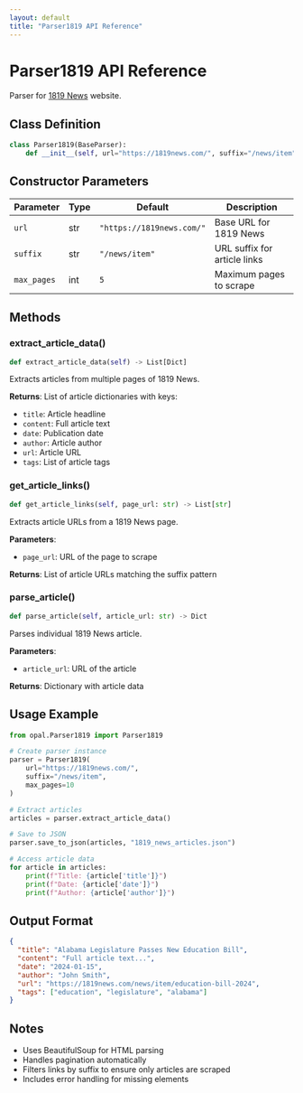 ```yaml
---
layout: default
title: "Parser1819 API Reference"
---
```


# Parser1819 API Reference

Parser for [1819 News](https://1819news.com/) website.

## Class Definition

```python
class Parser1819(BaseParser):
    def __init__(self, url="https://1819news.com/", suffix="/news/item", max_pages=5)
```

## Constructor Parameters

| Parameter | Type | Default | Description |
|-----------|------|---------|-------------|
| `url` | str | `"https://1819news.com/"` | Base URL for 1819 News |
| `suffix` | str | `"/news/item"` | URL suffix for article links |
| `max_pages` | int | `5` | Maximum pages to scrape |

## Methods

### extract_article_data()
```python
def extract_article_data(self) -> List[Dict]
```
Extracts articles from multiple pages of 1819 News.

**Returns**: List of article dictionaries with keys:
- `title`: Article headline
- `content`: Full article text
- `date`: Publication date
- `author`: Article author
- `url`: Article URL
- `tags`: List of article tags

### get_article_links()
```python
def get_article_links(self, page_url: str) -> List[str]
```
Extracts article URLs from a 1819 News page.

**Parameters**:
- `page_url`: URL of the page to scrape

**Returns**: List of article URLs matching the suffix pattern

### parse_article()
```python
def parse_article(self, article_url: str) -> Dict
```
Parses individual 1819 News article.

**Parameters**:
- `article_url`: URL of the article

**Returns**: Dictionary with article data

## Usage Example

```python
from opal.Parser1819 import Parser1819

# Create parser instance
parser = Parser1819(
    url="https://1819news.com/",
    suffix="/news/item",
    max_pages=10
)

# Extract articles
articles = parser.extract_article_data()

# Save to JSON
parser.save_to_json(articles, "1819_news_articles.json")

# Access article data
for article in articles:
    print(f"Title: {article['title']}")
    print(f"Date: {article['date']}")
    print(f"Author: {article['author']}")
```

## Output Format

```json
{
  "title": "Alabama Legislature Passes New Education Bill",
  "content": "Full article text...",
  "date": "2024-01-15",
  "author": "John Smith",
  "url": "https://1819news.com/news/item/education-bill-2024",
  "tags": ["education", "legislature", "alabama"]
}
```

## Notes

- Uses BeautifulSoup for HTML parsing
- Handles pagination automatically
- Filters links by suffix to ensure only articles are scraped
- Includes error handling for missing elements